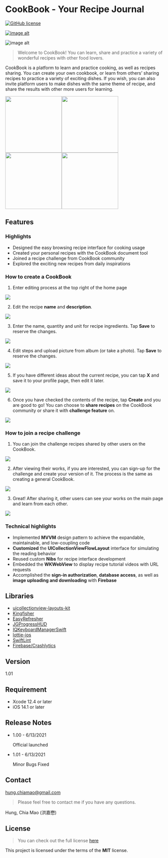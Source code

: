 # CookBook - Your Recipe Journal

[![GitHub license](https://img.shields.io/github/license/Naereen/StrapDown.js.svg)](https://github.com/james25317/CookBook/blob/main/LICENSE)

<!--
[![GitHub release](https://img.shields.io/github/release/Naereen/StrapDown.js.svg)](https://GitHub.com/Naereen/StrapDown.js/releases/)
-->

[![image alt][AppStoreBadge]](https://bit.ly/ProjectCookBook)

![image alt][LogoBanner]

>Welcome to CookBook!
You can learn, share and practice a variety of wonderful recipes with other food lovers.

CookBook is a platform to learn and practice cooking, as well as recipes sharing.
You can create your own cookbook, or learn from others’ sharing recipes to practice a variety of exciting dishes.
If you wish, you can also invite platform users to make dishes with the same theme of recipe, and share the results with other more users for learning.

<img src="https://github.com/james25317/CookBook/blob/main/CookBook/res/image-CookBook-ReadPreviewPage.png" width="179" height=""><img src="https://github.com/james25317/CookBook/blob/main/CookBook/res/image-CookBook-MainPage.png" width="179" height=""><img src="https://github.com/james25317/CookBook/blob/main/CookBook/res/image-CookBook-ProfilePage.png" width="179" height=""><img src="https://github.com/james25317/CookBook/blob/main/CookBook/res/image-CookBook-TodayPage.png" width="179" height="">

[AppStoreBadge]:https://github.com/james25317/CookBook/blob/main/CookBook/res/image-App_Store_Badge_blk.png

[LogoBanner]:https://github.com/james25317/CookBook/blob/main/CookBook/res/image-banner-logo.png


## Features

### Highlights

- Designed the easy browsing recipe interface for cooking usage
- Created your personal recipes with the CookBook document tool
- Joined a recipe challenge from CookBook community
- Explored the exciting new recipes from daily inspirations

### How to create a CookBook

1. Enter editing process at the top right of the home page

![](https://github.com/james25317/CookBook/blob/main/CookBook/res/image-features-1-create.png)

2. Edit the recipe **name** and **description**.

![](https://github.com/james25317/CookBook/blob/main/CookBook/res/image-features-2-edit-name.png)

3. Enter the name, quantity and unit for recipe ingredients.
Tap **Save** to reserve the changes.

![](https://github.com/james25317/CookBook/blob/main/CookBook/res/image-features-3-edit-ingredients.png)

4. Edit steps and upload picture from album (or take a photo).
Tap **Save** to reserve the changes.

![](https://github.com/james25317/CookBook/blob/main/CookBook/res/image-features-4-edit-steps.png)

5. If you have different ideas about the current recipe, you can tap **X** and save it to your profile page, then edit it later.

![](https://github.com/james25317/CookBook/blob/main/CookBook/res/image-features-5-draft.png)

6. Once you have checked the contents of the recipe, tap **Create** and you are good to go! You can choose to **share recipes** on the CookBook community or share it with **challenge feature** on.

![](https://github.com/james25317/CookBook/blob/main/CookBook/res/image-features-6-done.png)


### How to join a recipe challenge

1. You can join the challenge recipes shared by other users on the CookBook.

![](https://github.com/james25317/CookBook/blob/main/CookBook/res/image-features-7-challenge-feed.png)

2. After viewing their works, if you are interested, you can sign-up for the challenge and create your version of it. The process is the same as creating a general CookBook.

![](https://github.com/james25317/CookBook/blob/main/CookBook/res/image-features-8-challenge-preview.png)

3. Great! After sharing it, other users can see your works on the main page and learn from each other.

![](https://github.com/james25317/CookBook/blob/main/CookBook/res/image-features-9-challenge-done.png)


### Technical highlights

- Implemented **MVVM** design pattern to achieve the expandable, maintainable, and low-coupling code
- **Customized** the **UICollectionViewFlowLayout** interface for simulating the reading behavior
- Reused custom **Nibs** for recipe interface development
- Embedded the **WKWebView** to display recipe tutorial videos with URL requests
- Accomplished the **sign-in authorization**, **database access**, as well as **image uploading and downloading** with **Firebase**

## Libraries
- [uicollectionview-layouts-kit](https://github.com/jVirus/uicollectionview-layouts-kit#horizontal-scrolling)
- [Kingfisher](https://github.com/onevcat/Kingfisher)
- [EasyRefresher](https://github.com/Pircate/EasyRefresher)
- [JGProgressHUD](https://github.com/JonasGessner/JGProgressHUD)
- [IQKeyboardManagerSwift](https://github.com/hackiftekhar/IQKeyboardManager)
- [lottie-ios](https://github.com/airbnb/lottie-ios)
- [SwiftLint](https://github.com/realm/SwiftLint)
- [Firebase/Crashlytics](https://firebase.google.com/products/crashlytics?hl=en)

## Version

1.01

## Requirement
- Xcode 12.4 or later
- iOS 14.1 or later

## Release Notes

- 1.00 - 6/13/2021

    Official launched
- 1.01 - 6/13/2021

    Minor Bugs Fixed


## Contact

[hung.chiamao@gmail.com](hung.chiamao@gmail.com)

>Please feel free to contact me if you have any questions.

Hung, Chia Mao (洪嘉懋)

## License
>You can check out the full license [here](https://github.com/james25317/CookBook/blob/main/LICENSE)

This project is licensed under the terms of the **MIT** license.
